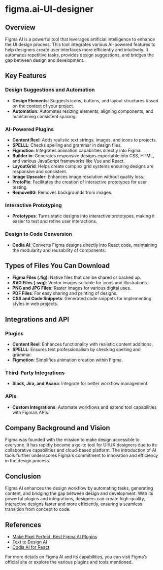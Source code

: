 # figma.ai-UI-designer

## Overview

Figma AI is a powerful tool that leverages artificial intelligence to enhance the UI design process. This tool integrates various AI-powered features to help designers create user interfaces more efficiently and intuitively. It automates repetitive tasks, provides design suggestions, and bridges the gap between design and development.

## Key Features

### Design Suggestions and Automation
- **Design Elements**: Suggests icons, buttons, and layout structures based on the context of your project.
- **Automation**: Automates resizing elements, aligning components, and maintaining consistent spacing.

### AI-Powered Plugins
- **Content Reel**: Adds realistic text strings, images, and icons to projects.
- **SPELLL**: Checks spelling and grammar in design files.
- **Figmotion**: Integrates animation capabilities directly into Figma.
- **Builder.io**: Generates responsive designs exportable into CSS, HTML, and various JavaScript frameworks like Vue and React.
- **LayoutGrid**: Helps create complex grid systems ensuring designs are responsive and consistent.
- **Image Upscaler**: Enhances image resolution without quality loss.
- **ProtoPie**: Facilitates the creation of interactive prototypes for user testing.
- **RemoveBG**: Removes backgrounds from images.

### Interactive Prototyping
- **Prototypes**: Turns static designs into interactive prototypes, making it easier to test and refine user interactions.

### Design to Code Conversion
- **Codia AI**: Converts Figma designs directly into React code, maintaining the modularity and reusability of components.

## Types of Files You Can Download

- **Figma Files (.fig)**: Native files that can be shared or backed up.
- **SVG Files (.svg)**: Vector images suitable for icons and illustrations.
- **PNG and JPG Files**: Raster images for various digital uses.
- **PDF Files**: For easy sharing and printing of designs.
- **CSS and Code Snippets**: Generated code snippets for implementing styles in web projects.

## Integrations and API

### Plugins
- **Content Reel**: Enhances functionality with realistic content additions.
- **SPELLL**: Ensures text professionalism by checking spelling and grammar.
- **Figmotion**: Simplifies animation creation within Figma.

### Third-Party Integrations
- **Slack, Jira, and Asana**: Integrate for better workflow management.

### APIs
- **Custom Integrations**: Automate workflows and extend tool capabilities with Figma’s APIs.

## Company Background and Vision

Figma was founded with the mission to make design accessible to everyone. It has rapidly become a go-to tool for UI/UX designers due to its collaborative capabilities and cloud-based platform. The introduction of AI tools further underscores Figma's commitment to innovation and efficiency in the design process.

## Conclusion

Figma AI enhances the design workflow by automating tasks, generating content, and bridging the gap between design and development. With its powerful plugins and integrations, designers can create high-quality, interactive designs faster and more efficiently, ensuring a seamless transition from concept to code.

## References

- [Make Pixel Perfect: Best Figma AI Plugins](https://makepixelperfect.com/best-figma-ai-plugins)
- [Text to Design AI](https://www.texttodesign.ai)
- [Codia AI for React](https://dev.to/codia-ai-figma-to-react)

For more details on Figma AI and its capabilities, you can visit Figma’s official site or explore the various plugins and tools mentioned.
```
